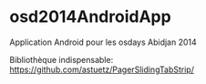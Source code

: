 osd2014AndroidApp
=================
Application Android pour les osdays Abidjan 2014

Bibliothèque indispensable:
	https://github.com/astuetz/PagerSlidingTabStrip/

